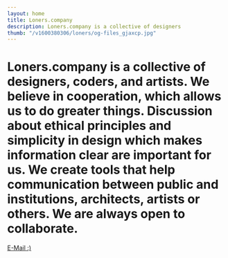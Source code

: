 ```yaml
---
layout: home
title: Loners.company
description: Loners.company is a collective of designers
thumb: "/v1600380306/loners/og-files_gjaxcp.jpg"
---
```


# Loners.company is a collective of designers, coders, and artists. We believe in cooperation, which allows us to&nbsp;do greater things. Discussion about ethical principles and simplicity in design which makes information clear are important for us. We create tools that help communication between public and institutions, architects, artists or others. We are always open to collaborate.

[E-Mail :)](mailto:magdalena@loners.company)

